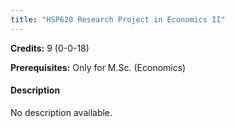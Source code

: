 ```yaml
---
title: "HSP620 Research Project in Economics II"
---
```

**Credits:** 9 (0-0-18)

**Prerequisites:** Only for M.Sc. (Economics)

#### Description
No description available.